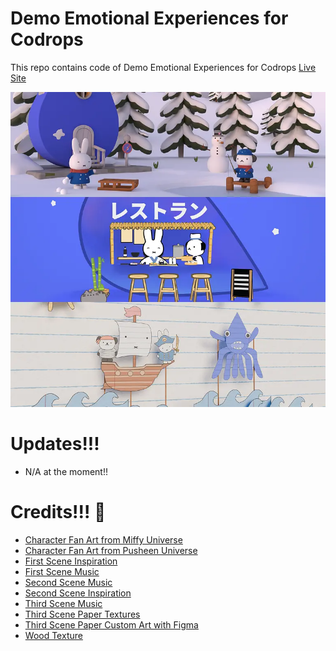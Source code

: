 # Demo Emotional Experiences for Codrops

This repo contains code of Demo Emotional Experiences for Codrops [Live Site](https://demo-emotional-experiences-part-one.vercel.app/)

![Page screenshot](public/media/og-image.webp?raw=true "Page screenshot")

# Updates!!!

- N/A at the moment!!

# Credits!!! 💖

- [Character Fan Art from Miffy Universe](https://www.miffy.com/)
- [Character Fan Art from Pusheen Universe](https://pusheen.com/)
- [First Scene Inspiration](https://www.artstation.com/artwork/vbZaaE)
- [First Scene Music](https://www.youtube.com/watch?v=RmUWWVZw28E)
- [Second Scene Music](https://www.youtube.com/watch?v=EYGGd2NKwtI)
- [Second Scene Inspiration](https://sketchfab.com/3d-models/frog-tamagotchi-189255a48e2b40a1b425877c673cd6a2)
- [Third Scene Music](https://www.youtube.com/watch?v=BuYf0taXoNw)
- [Third Scene Paper Textures](https://superhivemarket.com/products/crafty-asset-pack)
- [Third Scene Paper Custom Art with Figma](https://www.figma.com/design/ySFyeZczRCxJLLOfqj2dWt/Demo-Emotional-Experiences-for-Codrops?node-id=0-1&t=e2r55U1RYTDiKmIi-1)
- [Wood Texture](https://www.artstation.com/marketplace/p/Nw8nd/blender-smart-material-wood)
